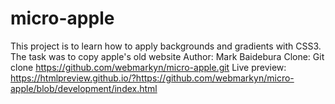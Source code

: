 # micro-apple
This project is to learn how to apply backgrounds and gradients with CSS3.
The task was to copy apple's old website
Author: Mark Baidebura
Clone: Git clone https://github.com/webmarkyn/micro-apple.git
Live preview: https://htmlpreview.github.io/?https://github.com/webmarkyn/micro-apple/blob/development/index.html